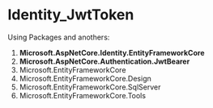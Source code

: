 # Identity_JwtToken

Using Packages and anothers:

1. **Microsoft.AspNetCore.Identity.EntityFrameworkCore**
2. **Microsoft.AspNetCore.Authentication.JwtBearer**
3. Microsoft.EntityFrameworkCore
4. Microsoft.EntityFrameworkCore.Design
5. Microsoft.EntityFrameworkCore.SqlServer
6. Microsoft.EntityFrameworkCore.Tools
